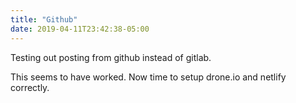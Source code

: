 ```yaml
---
title: "Github"
date: 2019-04-11T23:42:38-05:00
---
```


Testing out posting from github instead of gitlab.

This seems to have worked.  Now time to setup drone.io and netlify correctly.
